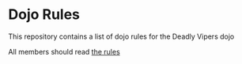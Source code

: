 Dojo Rules
==========

This repository contains a list of dojo rules for the Deadly Vipers dojo

All members should read [the rules](https://github.com/deadlyvipers)

